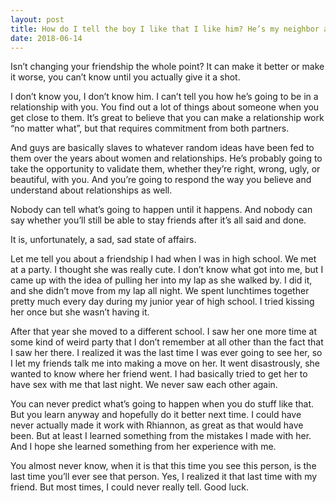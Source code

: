 ```yaml
---
layout: post
title: How do I tell the boy I like that I like him? He’s my neighbor and also one of my best friends. Though I want to admit my feelings, I’m afraid that it will change our friendship.
date: 2018-06-14
---
```


<p>Isn’t changing your friendship the whole point? It can make it better or make it worse, you can’t know until you actually give it a shot.</p><p>I don’t know you, I don’t know him. I can’t tell you how he’s going to be in a relationship with you. You find out a lot of things about someone when you get close to them. It’s great to believe that you can make a relationship work “no matter what”, but that requires commitment from both partners.</p><p>And guys are basically slaves to whatever random ideas have been fed to them over the years about women and relationships. He’s probably going to take the opportunity to validate them, whether they’re right, wrong, ugly, or beautiful, with you. And you’re going to respond the way you believe and understand about relationships as well.</p><p>Nobody can tell what’s going to happen until it happens. And nobody can say whether you’ll still be able to stay friends after it’s all said and done.</p><p>It is, unfortunately, a sad, sad state of affairs.</p><p>Let me tell you about a friendship I had when I was in high school. We met at a party. I thought she was really cute. I don’t know what got into me, but I came up with the idea of pulling her into my lap as she walked by. I did it, and she didn’t move from my lap all night. We spent lunchtimes together pretty much every day during my junior year of high school. I tried kissing her once but she wasn’t having it.</p><p>After that year she moved to a different school. I saw her one more time at some kind of weird party that I don’t remember at all other than the fact that I saw her there. I realized it was the last time I was ever going to see her, so I let my friends talk me into making a move on her. It went disastrously, she wanted to know where her friend went. I had basically tried to get her to have sex with me that last night. We never saw each other again.</p><p>You can never predict what’s going to happen when you do stuff like that. But you learn anyway and hopefully do it better next time. I could have never actually made it work with Rhiannon, as great as that would have been. But at least I learned something from the mistakes I made with her. And I hope she learned something from her experience with me.</p><p>You almost never know, when it is that this time you see this person, is the last time you’ll ever see that person. Yes, I realized it that last time with my friend. But most times, I could never really tell. Good luck.</p>
